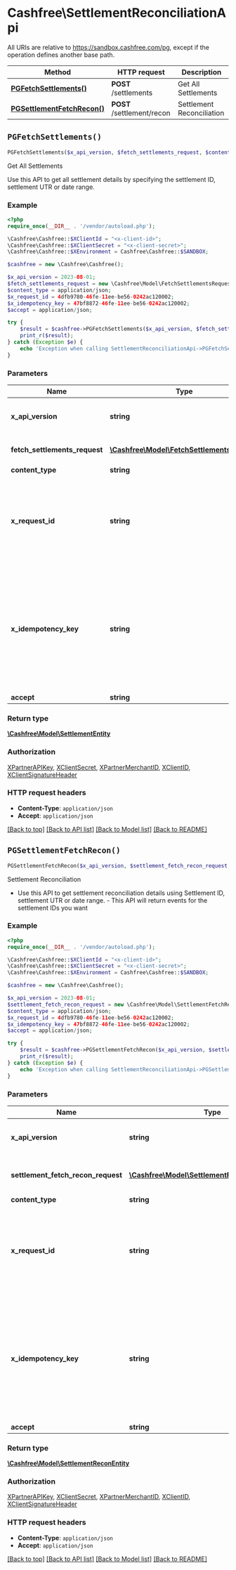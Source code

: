 # Cashfree\SettlementReconciliationApi

All URIs are relative to https://sandbox.cashfree.com/pg, except if the operation defines another base path.

| Method | HTTP request | Description |
| ------------- | ------------- | ------------- |
| [**PGFetchSettlements()**](SettlementReconciliationApi.md#PGFetchSettlements) | **POST** /settlements | Get All Settlements |
| [**PGSettlementFetchRecon()**](SettlementReconciliationApi.md#PGSettlementFetchRecon) | **POST** /settlement/recon | Settlement Reconciliation |


## `PGFetchSettlements()`

```php
PGFetchSettlements($x_api_version, $fetch_settlements_request, $content_type, $x_request_id, $x_idempotency_key, $accept): \Cashfree\Model\SettlementEntity
```

Get All Settlements

Use this API to get all settlement details by specifying the settlement ID, settlement UTR or date range.

### Example

```php
<?php
require_once(__DIR__ . '/vendor/autoload.php');

\Cashfree\Cashfree::$XClientId = "<x-client-id>";
\Cashfree\Cashfree::$XClientSecret = "<x-client-secret>";
\Cashfree\Cashfree::$XEnvironment = Cashfree\Cashfree::$SANDBOX;

$cashfree = new \Cashfree\Cashfree();

$x_api_version = 2023-08-01;
$fetch_settlements_request = new \Cashfree\Model\FetchSettlementsRequest();
$content_type = application/json;
$x_request_id = 4dfb9780-46fe-11ee-be56-0242ac120002;
$x_idempotency_key = 47bf8872-46fe-11ee-be56-0242ac120002;
$accept = application/json;

try {
    $result = $cashfree->PGFetchSettlements($x_api_version, $fetch_settlements_request, $content_type, $x_request_id, $x_idempotency_key, $accept);
    print_r($result);
} catch (Exception $e) {
    echo 'Exception when calling SettlementReconciliationApi->PGFetchSettlements: ', $e->getMessage(), PHP_EOL;
}
```

### Parameters

| Name | Type | Description  | Notes |
| ------------- | ------------- | ------------- | ------------- |
| **x_api_version** | **string**| API version to be used. Format is in YYYY-MM-DD | [default to &#39;2023-08-01&#39;] |
| **fetch_settlements_request** | [**\Cashfree\Model\FetchSettlementsRequest**](../Model/FetchSettlementsRequest.md)| Request Body to get the settlements | |
| **content_type** | **string**| application/json | [optional] |
| **x_request_id** | **string**| Request id for the API call. Can be used to resolve tech issues. Communicate this in your tech related queries to cashfree | [optional] |
| **x_idempotency_key** | **string**| An idempotency key is a unique identifier you include with your API call. If the request fails or times out, you can safely retry it using the same key to avoid duplicate actions. | [optional] |
| **accept** | **string**| application/json | [optional] |

### Return type

[**\Cashfree\Model\SettlementEntity**](../Model/SettlementEntity.md)

### Authorization

[XPartnerAPIKey](../../README.md#XPartnerAPIKey), [XClientSecret](../../README.md#XClientSecret), [XPartnerMerchantID](../../README.md#XPartnerMerchantID), [XClientID](../../README.md#XClientID), [XClientSignatureHeader](../../README.md#XClientSignatureHeader)

### HTTP request headers

- **Content-Type**: `application/json`
- **Accept**: `application/json`

[[Back to top]](#) [[Back to API list]](../../README.md#endpoints)
[[Back to Model list]](../../README.md#models)
[[Back to README]](../../README.md)

## `PGSettlementFetchRecon()`

```php
PGSettlementFetchRecon($x_api_version, $settlement_fetch_recon_request, $content_type, $x_request_id, $x_idempotency_key, $accept): \Cashfree\Model\SettlementReconEntity
```

Settlement Reconciliation

- Use this API to get settlement reconciliation details using Settlement ID, settlement UTR or date range. - This API will return events for the settlement IDs you want

### Example

```php
<?php
require_once(__DIR__ . '/vendor/autoload.php');

\Cashfree\Cashfree::$XClientId = "<x-client-id>";
\Cashfree\Cashfree::$XClientSecret = "<x-client-secret>";
\Cashfree\Cashfree::$XEnvironment = Cashfree\Cashfree::$SANDBOX;

$cashfree = new \Cashfree\Cashfree();

$x_api_version = 2023-08-01;
$settlement_fetch_recon_request = new \Cashfree\Model\SettlementFetchReconRequest();
$content_type = application/json;
$x_request_id = 4dfb9780-46fe-11ee-be56-0242ac120002;
$x_idempotency_key = 47bf8872-46fe-11ee-be56-0242ac120002;
$accept = application/json;

try {
    $result = $cashfree->PGSettlementFetchRecon($x_api_version, $settlement_fetch_recon_request, $content_type, $x_request_id, $x_idempotency_key, $accept);
    print_r($result);
} catch (Exception $e) {
    echo 'Exception when calling SettlementReconciliationApi->PGSettlementFetchRecon: ', $e->getMessage(), PHP_EOL;
}
```

### Parameters

| Name | Type | Description  | Notes |
| ------------- | ------------- | ------------- | ------------- |
| **x_api_version** | **string**| API version to be used. Format is in YYYY-MM-DD | [default to &#39;2023-08-01&#39;] |
| **settlement_fetch_recon_request** | [**\Cashfree\Model\SettlementFetchReconRequest**](../Model/SettlementFetchReconRequest.md)| Request Body for the settlement reconciliation | |
| **content_type** | **string**| application/json | [optional] |
| **x_request_id** | **string**| Request id for the API call. Can be used to resolve tech issues. Communicate this in your tech related queries to cashfree | [optional] |
| **x_idempotency_key** | **string**| An idempotency key is a unique identifier you include with your API call. If the request fails or times out, you can safely retry it using the same key to avoid duplicate actions. | [optional] |
| **accept** | **string**| application/json | [optional] |

### Return type

[**\Cashfree\Model\SettlementReconEntity**](../Model/SettlementReconEntity.md)

### Authorization

[XPartnerAPIKey](../../README.md#XPartnerAPIKey), [XClientSecret](../../README.md#XClientSecret), [XPartnerMerchantID](../../README.md#XPartnerMerchantID), [XClientID](../../README.md#XClientID), [XClientSignatureHeader](../../README.md#XClientSignatureHeader)

### HTTP request headers

- **Content-Type**: `application/json`
- **Accept**: `application/json`

[[Back to top]](#) [[Back to API list]](../../README.md#endpoints)
[[Back to Model list]](../../README.md#models)
[[Back to README]](../../README.md)
